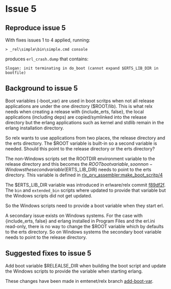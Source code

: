 # Issue 5

## Reproduce issue 5

With fixes issues 1 to 4 applied, running:

```
> _rel\simple\bin\simple.cmd console
```

produces `erl_crash.dump` that contains:

```
Slogan: init terminating in do_boot (cannot expand $ERTS_LIB_DIR in bootfile)
```

## Background to issue 5

Boot variables (-boot_var) are used in boot scritps when not all release 
applications are under the one directory ($ROOT/lib). This is what relx needs
when creating a release with {include_erts, false}, the local applications
(including deps) are copied/symlinked into the release directory but the
erlang applications such as kernel and stdlib remain in the erlang installation
directory.

So relx wants to use applications from two places, the release directory and
the erts directory.  The $ROOT variable is built-in so a second variable is 
needed. Should this point to the release directory or the erts directory?

The non-Windows scripts set the ROOTDIR environment variable to the release
directory and this becomes the $ROOT boot variable, so on non-Windows the
second variable ($ERTS_LIB_DIR) needs to point to the erts directory.
This variable is defined in
[rlx_prv_assembler:make_boot_scritp/4](https://github.com/erlware/relx/blob/master/src/rlx_prv_assembler.erl#L528)

The $ERTS_LIB_DIR variable was introduced in
erlware/relx commit 
[f89df2f](https://github.com/erlware/relx/commit/f89df2f4d693c8522fc9b911a6fc5bef31f338fc).
The `bin` and `extended_bin` scripts where updated to provide that variable but
the Windows scripts did not get updated.

So the Windows scripts need to provide a boot variable when they start erl.

A secondary issue exists on Windows systems.
For the case with {include_erts, false} and erlang installed in Program Files
and the erl.ini read-only, there is no way to change the $ROOT variable which
by defaults to the erts directory. So on Windows systems the secondary boot
variable needs to point to the release directory.

## Suggested fixes to issue 5

Add boot variable $RELEALSE_DIR when building the boot script and update
the Windows scripts to provide the variable when starting erlang.

These changes have been made in emtenet/relx branch 
[add-boot-var](https://github.com/emtenet/relx/tree/add-boot-var).
